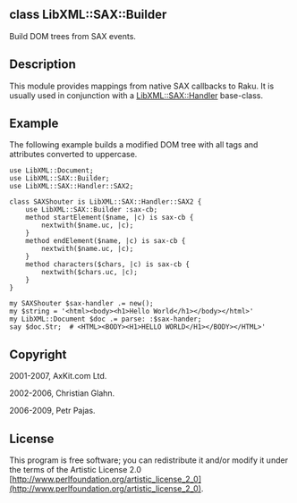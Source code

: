 class LibXML::SAX::Builder
--------------------------

Build DOM trees from SAX events.

Description
-----------

This module provides mappings from native SAX callbacks to Raku. It is usually used in conjunction with a [LibXML::SAX::Handler](https://libxml-raku.github.io/LibXML-raku/SAX/Handler) base-class.

Example
-------

The following example builds a modified DOM tree with all tags and attributes converted to uppercase.

    use LibXML::Document;
    use LibXML::SAX::Builder;
    use LibXML::SAX::Handler::SAX2;

    class SAXShouter is LibXML::SAX::Handler::SAX2 {
        use LibXML::SAX::Builder :sax-cb;
        method startElement($name, |c) is sax-cb {
            nextwith($name.uc, |c);
        }
        method endElement($name, |c) is sax-cb {
            nextwith($name.uc, |c);
        }
        method characters($chars, |c) is sax-cb {
            nextwith($chars.uc, |c);
        }
    }

    my SAXShouter $sax-handler .= new();
    my $string = '<html><body><h1>Hello World</h1></body></html>'
    my LibXML::Document $doc .= parse: :$sax-hander;
    say $doc.Str;  # <HTML><BODY><H1>HELLO WORLD</H1></BODY></HTML>'

Copyright
---------

2001-2007, AxKit.com Ltd.

2002-2006, Christian Glahn.

2006-2009, Petr Pajas.

License
-------

This program is free software; you can redistribute it and/or modify it under the terms of the Artistic License 2.0 [http://www.perlfoundation.org/artistic_license_2_0](http://www.perlfoundation.org/artistic_license_2_0).

